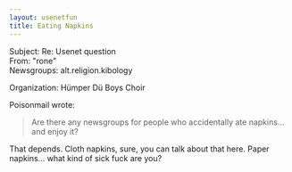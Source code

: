 ```yaml
---   
layout: usenetfun   
title: Eating Napkins   
---   
```

   
   
 Subject: Re: Usenet question   
From: &quot;rone&quot;   
Newsgroups: alt.religion.kibology   
   
Organization: Hümper Dü Boys Choir   
   
Poisonmail wrote:   
>   
>Are there any newsgroups for people who accidentally ate napkins...   
>and enjoy it?   
>   

That depends.  Cloth napkins, sure, you can talk about that here. Paper napkins... what kind of sick fuck are you?   
   
   
   
